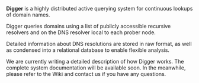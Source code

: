 **Digger** is a highly distributed active querying system for continuous lookups of domain names.

Digger queries domains using a list of publicly accessible recursive resolvers and on the DNS resolver local to each prober node.

Detailed information about DNS resolutions are stored in raw format, as well as condensed into a relational database to enable flexible analysis.

We are currently writing a detailed description of how Digger works. The complete system documentation will be available soon. In the meanwhile, please refer to the Wiki and contact us if you have any questions.



